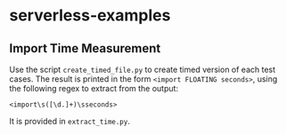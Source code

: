# serverless-examples

## Import Time Measurement

Use the script `create_timed_file.py` to create timed version of each test cases. The result is printed in the form `<import FLOATING seconds>`, using the following regex to extract from the output:

```
<import\s([\d.]+)\sseconds>
```

It is provided in `extract_time.py`.